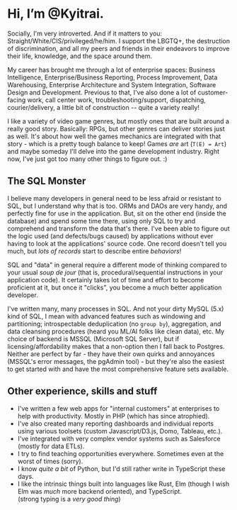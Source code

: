 # Hi, I’m @Kyitrai.

Socially, I'm very introverted.
And if it matters to you: Straight/White/CIS/privileged/he/him.
I support the LBGTQ+, the destruction of discrimination, and all my peers and friends in their endeavors to improve
their life, knowledge, and the space around them.

My career has brought me through a lot of enterprise spaces: Business Intelligence, Enterprise/Business Reporting,
Process Improvement, Data Warehousing, Enterprise Architecture and System Integration, Software Design and Development.
Previous to that, I've also done a lot of customer-facing work, call center work, troubleshooting/support,
dispatching, courier/delivery, a little bit of construction -- quite a variety really!

I like a variety of video game genres, but mostly ones that are built around a really good story. Basically: RPGs, but
other genres can deliver stories just as well. It's about how well the games mechanics are integrated with that story -
which is a pretty tough balance to keep! Games _are_ art (`T(E) = Art`) and maybe someday I'll delve into the game
development industry. Right now, I've just got too many other things to figure out. :)

## The SQL Monster

I believe many developers in general need to be less afraid or resistant to SQL, but I understand why that is too.
ORMs and DAOs are very handy, and perfectly fine for use in the application. But, sit on the other end (inside the database)
and spend some time there, using only SQL to try and comprehend and transform the data that's there.
I've been able to figure out the logic used (and defects/bugs caused) by applications without ever having to look at the
applications' source code. One record doesn't tell you much, but _lots of records_ start to describe entire _behaviors_!

SQL and "data" in general require a different mode of thinking compared to your usual _soup de jour_
(that is, procedural/sequential instructions in your application code). It certainly takes lot of time and effort to become
proficient at it, but once it "clicks", you become a much better application developer.

I've written many, many processes in SQL. And not your dirty MySQL (5.x) kind of SQL, I mean with advanced features such as
windowing and partitioning; introspectable deduplication (no `group by`), aggregation, and data cleansing procedures
(heard you ML/AI folks like clean data), etc.
My choice of backend is MSSQL (Microsoft SQL Server), but if licensing/affordability makes that a non-option then I fall back to Postgres.
Neither are perfect by far - they have their own quirks and annoyances (MSSQL's error messages, the pgAdmin tool) - but they're also the
easiest to get started with and have the most comprehensive feature sets available.

## Other experience, skills and stuff

* I've written a few web apps for "internal customers" at enterprises to help with productivity. Mostly in PHP (which has since atrophied).
* I've also created many reporting dashboards and individual reports using various toolsets (custom Javascript/D3.js, Domo, Tableau, etc.).
* I've integrated with very complex vendor systems such as Salesforce (mostly for data ETLs).
* I try to find teaching opportunities everywhere. Sometimes even at the worst of times (sorry).
* I know _quite a bit_ of Python, but I'd still rather write in TypeScript these days.
* I like the intrinsic things built into languages like Rust, Elm (though I wish Elm was _much_ more backend oriented), and TypeScript.\
(strong typing is a _very good thing_)
